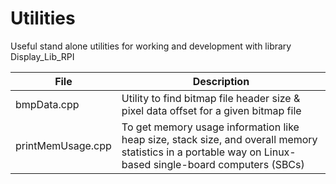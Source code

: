 # Utilities

Useful stand alone utilities for working and development with library Display_Lib_RPI

| File | Description |
| --- | --- |
| bmpData.cpp | Utility to find bitmap file header size & pixel data offset for a given bitmap file |
| printMemUsage.cpp | To get memory usage information like heap size, stack size, and overall memory statistics in a portable way on Linux-based single-board computers (SBCs)| 


